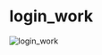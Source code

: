 # login_work

![login_work](https://github.com/nokomis5934/login_work/assets/109577430/40eadde8-946b-4a80-9b3c-a43699b0dcb4)
